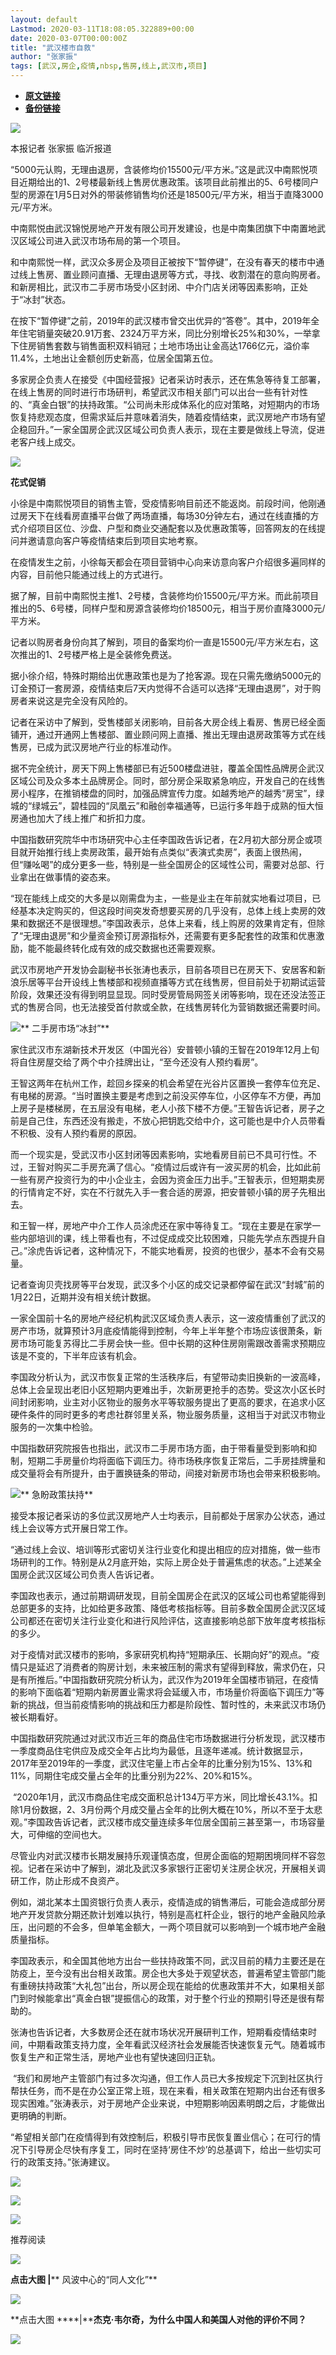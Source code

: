 ```yaml
---
layout: default
Lastmod: 2020-03-11T18:08:05.322889+00:00
date: 2020-03-07T00:00:00Z
title: "武汉楼市自救"
author: "张家振"
tags: [武汉,房企,疫情,nbsp,售房,线上,武汉市,项目]
---
```


* [**原文链接**](https://mp.weixin.qq.com/s/r-Gy36f9AJ4RDKU4-5BMvw)
* [**备份链接**](http://archive.is/KZHVw)


![](/images/post/5fdb3f87f44cf8ae08d41ad1e0b84841.jpg)

本报记者 张家振 临沂报道

“5000元认购，无理由退房，含装修均价15500元/平方米。”这是武汉中南熙悦项目近期给出的1、2号楼最新线上售房优惠政策。该项目此前推出的5、6号楼同户型的房源在1月5日对外的带装修销售均价还是18500元/平方米，相当于直降3000元/平方米。

中南熙悦由武汉锦悦房地产开发有限公司开发建设，也是中南集团旗下中南置地武汉区域公司进入武汉市场布局的第一个项目。

和中南熙悦一样，武汉众多房企及项目正被按下“暂停键”，在没有春天的楼市中通过线上售房、置业顾问直播、无理由退房等方式，寻找、收割潜在的意向购房者。和新房相比，武汉市二手房市场受小区封闭、中介门店关闭等因素影响，正处于“冰封”状态。

在按下“暂停键”之前，2019年的武汉楼市曾交出优异的“答卷”。其中，2019年全年住宅销量突破20.91万套、2324万平方米，同比分别增长25%和30%，一举拿下住房销售套数与销售面积双料销冠；土地市场出让金高达1766亿元，溢价率11.4%，土地出让金额创历史新高，位居全国第五位。

多家房企负责人在接受《中国经营报》记者采访时表示，还在焦急等待复工部署，在线上售房的同时进行市场研判，希望武汉市相关部门可以出台一些有针对性的、“真金白银”的扶持政策。“公司尚未形成体系化的应对策略，对短期内的市场恢复持悲观态度，但需求延后并意味着消失，随着疫情结束，武汉房地产市场有望企稳回升。”一家全国房企武汉区域公司负责人表示，现在主要是做线上导流，促进老客户线上成交。

![](/images/post/bc3576ff279d80264ac4f6d7a60432f9.jpg)

**花式促销**

小徐是中南熙悦项目的销售主管，受疫情影响目前还不能返岗。前段时间，他刚通过房天下在线看房直播平台做了两场直播，每场30分钟左右，通过在线直播的方式介绍项目区位、沙盘、户型和商业交通配套以及优惠政策等，回答网友的在线提问并邀请意向客户等疫情结束后到项目实地考察。

在疫情发生之前，小徐每天都会在项目营销中心向来访意向客户介绍很多遍同样的内容，目前他只能通过线上的方式进行。

据了解，目前中南熙悦主推1、2号楼，含装修均价15500元/平方米。而此前项目推出的5、6号楼，同样户型和房源含装修均价18500元，相当于房价直降3000元/平方米。

记者以购房者身份向其了解到，项目的备案均价一直是15500元/平方米左右，这次推出的1、2号楼严格上是全装修免费送。

据小徐介绍，特殊时期给出优惠政策也是为了抢客源。现在只需先缴纳5000元的订金预订一套房源，疫情结束后7天内觉得不合适可以选择“无理由退房”，对于购房者来说这是完全没有风险的。

记者在采访中了解到，受售楼部关闭影响，目前各大房企线上看房、售房已经全面铺开，通过开通网上售楼部、置业顾问网上直播、推出无理由退房政策等方式在线售房，已成为武汉房地产行业的标准动作。

据不完全统计，房天下网上售楼部已有近500楼盘进驻，覆盖全国性品牌房企武汉区域公司及众多本土品牌房企。同时，部分房企采取紧急响应，开发自己的在线售房小程序，在推销楼盘的同时，加强品牌宣传力度。如越秀地产的越秀“房宝”，绿城的“绿城云”，碧桂园的“凤凰云”和融创幸福通等，已运行多年趋于成熟的恒大恒房通也加大了线上推广和折扣力度。

中国指数研究院华中市场研究中心主任李国政告诉记者，在2月初大部分房企或项目就开始推行线上卖房政策，最开始有点类似“表演式卖房”，表面上很热闹，但“赚吆喝”的成分更多一些，特别是一些全国房企的区域性公司，需要对总部、行业拿出在做事情的姿态来。

“现在能线上成交的大多是以刚需盘为主，一些是业主在年前就实地看过项目，已经基本决定购买的，但这段时间突发奇想要买房的几乎没有，总体上线上卖房的效果和数据还不是很理想。”李国政表示，总体上来看，线上购房的效果肯定有，但除了“无理由退房”和少量资金预订房源指标外，还需要有更多配套性的政策和优惠激励，能不能最终转化成有效的成交数据也还需要观察。

武汉市房地产开发协会副秘书长张涛也表示，目前各项目已在房天下、安居客和新浪乐居等平台开设线上售楼部和视频直播等方式在线售房，但目前处于初期试运营阶段，效果还没有得到明显显现。同时受房管局网签关闭等影响，现在还没法签正式的售房合同，也无法接受首付款或全款，在线售房转化为营销数据还需要时间。

![](/images/post/bc3576ff279d80264ac4f6d7a60432f9.jpg)** 二手房市场“冰封”**

家住武汉市东湖新技术开发区（中国光谷）安普顿小镇的王智在2019年12月上旬将自住房屋交给了两个中介挂牌出让，“至今还没有人预约看房”。

王智这两年在杭州工作，趁回乡探亲的机会希望在光谷片区置换一套停车位充足、有电梯的房源。“当时置换主要是考虑到之前没买停车位，小区停车不方便，再加上房子是楼梯房，在五层没有电梯，老人小孩下楼不方便。”王智告诉记者，房子之前是自己住，东西还没有搬走，不放心把钥匙交给中介，这可能也是中介人员带看不积极、没有人预约看房的原因。

而一个现实是，受武汉市小区封闭等因素影响，实地看房目前已不具可行性。不过，王智对购买二手房充满了信心。“疫情过后或许有一波买房的机会，比如此前一些有房产投资行为的中小企业主，会因为资金压力出手。”王智表示，但短期卖房的行情肯定不好，实在不行就先入手一套合适的房源，把安普顿小镇的房子先租出去。

和王智一样，房地产中介工作人员涂虎还在家中等待复工。“现在主要是在家学一些内部培训的课，线上带看也有，不过促成成交比较困难，只能先学点东西提升自己。”涂虎告诉记者，这种情况下，不能实地看房，投资的也很少，基本不会有交易量。

记者查询贝壳找房等平台发现，武汉多个小区的成交记录都停留在武汉“封城”前的1月22日，近期并没有相关统计数据。

一家全国前十名的房地产经纪机构武汉区域负责人表示，这一波疫情重创了武汉的房产市场，就算预计3月底疫情能得到控制，今年上半年整个市场应该很萧条，新房市场可能复苏得比二手房会快一些。但中长期的这种住房刚需跟改善需求预期应该是不变的，下半年应该有机会。

李国政分析认为，武汉市恢复正常的生活秩序后，有望带动卖旧换新的一波高峰，总体上会呈现出老旧小区短期内更难出手，次新房更抢手的态势。受这次小区长时间封闭影响，业主对小区物业的服务水平等软服务提出了更高的要求，在追求小区硬件条件的同时更多的考虑社群邻里关系，物业服务质量，这相当于对武汉市物业服务的一次集中检验。

中国指数研究院报告也指出，武汉市二手房市场方面，由于带看量受到影响和抑制，短期二手房量价均将面临下调压力。待市场秩序恢复正常后，二手房挂牌量和成交量将会有所提升，由于置换链条的带动，间接对新房市场也会带来积极影响。

![](/images/post/bc3576ff279d80264ac4f6d7a60432f9.jpg)** 急盼政策扶持**

接受本报记者采访的多位武汉房地产人士均表示，目前都处于居家办公状态，通过线上会议等方式开展日常工作。

“通过线上会议、培训等形式密切关注行业变化和提出相应的应对措施，做一些市场研判的工作。特别是从2月底开始，实际上房企处于普遍焦虑的状态。”上述某全国房企武汉区域公司负责人告诉记者。

李国政也表示，通过前期调研发现，目前全国房企在武汉的区域公司也希望能得到总部更多的支持，比如给更多政策、降低考核指标等。目前多数全国房企武汉区域公司都还在密切关注行业变化和进行风险评估，这直接影响总部下放年度考核指标的多少。

对于疫情对武汉楼市的影响，多家研究机构持“短期承压、长期向好”的观点。“疫情只是延迟了消费者的购房计划，未来被压制的需求有望得到释放，需求仍在，只是有所推后。”中国指数研究院分析认为，武汉作为2019年全国楼市销冠，在疫情的影响下面临着“短期内新房置业需求将会延缓入市，市场量价将面临下调压力”等新的挑战，但当前疫情影响的挑战和压力都是阶段性、暂时性的，未来武汉市场仍被长期看好。

中国指数研究院通过对武汉市近三年的商品住宅市场数据进行分析发现，武汉楼市一季度商品住宅供应及成交全年占比均为最低，且逐年递减。统计数据显示，2017年至2019年的一季度，武汉住宅量上市占全年的比重分别为15%、13%和11%，同期住宅成交量占全年的比重分别为22%、20%和15%。

 “2020年1月，武汉市商品住宅成交面积总计134万平方米，同比增长43.1%。扣除1月份数据，2、3月份两个月成交量占全年的比例大概在10%，所以不至于太悲观。”李国政告诉记者，武汉楼市成交量连续多年位居全国前三甚至第一，市场容量大，可伸缩的空间也大。

尽管业内对武汉楼市长期发展持乐观谨慎态度，但房企面临的短期困境同样不容忽视。记者在采访中了解到，湖北及武汉多家银行正密切关注房企状况，开展相关调研工作，防止形成不良资产。

例如，湖北某本土国资银行负责人表示，疫情造成的销售滞后，可能会造成部分房地产开发贷款分期还款计划难以执行，特别是高杠杆企业，银行的地产金融风险承压，出问题的不会多，但单笔金额大，一两个项目就可以影响到一个城市地产金融质量指标。

李国政表示，和全国其他地方出台一些扶持政策不同，武汉目前的精力主要还是在防疫上，至今没有出台相关政策。房企也大多处于观望状态，普遍希望主管部门能有重磅扶持政策“大礼包”出台，所以房企现在能给的优惠政策并不大，如果相关部门到时候能拿出“真金白银”提振信心的政策，对于整个行业的预期引导还是很有帮助的。

张涛也告诉记者，大多数房企还在就市场状况开展研判工作，短期看疫情结束时间，中期看政策支持力度，全年看武汉经济社会发展能否快速恢复元气。随着城市恢复生产和正常生活，房地产业也有望快速回归正轨。

 “我们和房地产主管部门有过多次沟通，但工作人员已大多按规定下沉到社区执行帮扶任务，而不是在办公室正常上班，现在来看，相关政策在短期内出台还有很多现实困难。”张涛表示，对于房地产企业来说，中短期影响因素明朗之后，才能做出更明确的判断。

“希望相关部门在疫情得到有效控制后，积极引导市民恢复置业信心；在可行的情况下引导房企尽快有序复工，同时在坚持‘房住不炒’的总基调下，给出一些切实可行的政策支持。”张涛建议。

[![](/images/post/c2249a13ced555acfcf85a0a1f9aea19.jpg)](https://e.vhall.com/subject/view/599011308)

[![](/images/post/00b20e8ffaf8ff0b29f2cbf7609e133a.jpg)](https://shop45422698.m.youzan.com/wscshop/showcase/homepage?kdt_id=45230530&sf=wx_sm&is_share=1&from_uuid=7d0e9114-2a99-7d23-8c41-a2469d1eb731&atr_ps=undefined&redirect_count=1)  

  

![](/images/post/43b7a57fd045be64890b8526d60a1277.jpg)

  

推荐阅读

[![](/images/post/86e307f5971618299d1c636ae570966c.jpg)](http://mp.weixin.qq.com/s?__biz=MjA5NTMyOTMwMQ==&mid=2651972461&idx=1&sn=d27a0c23f3c939e0a756c33acd6e5bb6&chksm=4f3e841778490d01f89c720d67ed33767d86f7d811d45617482bcf738aa465a3804045e0976e&scene=21#wechat_redirect)

**点击大图 |**** 风波中心的“同人文化”**  

  

[![](/images/post/77cf55ba5443ab6e69128243cdfa4953.jpg)](http://mp.weixin.qq.com/s?__biz=MjA5NTMyOTMwMQ==&mid=2651972386&idx=1&sn=57e461b55ad5eb889c4d40e35b437dfe&chksm=4f3e845878490d4e739c9eacc7a606c2468f798b0bd04f7a430c0ca740cff1bc24422d5a7b08&scene=21#wechat_redirect)

**点击大图 ****|****杰克·韦尔奇，为什么中国人和美国人对他的评价不同？**  

  

![](/images/post/f3501c0a0df0124df45b227b216c07a4.jpg)

